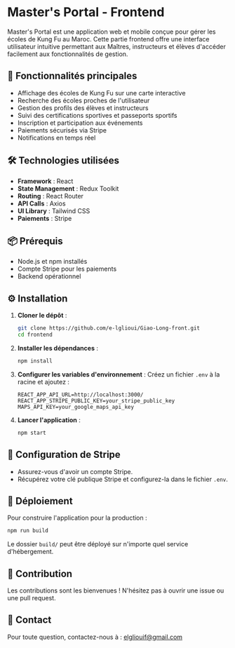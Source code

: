 # Master's Portal - Frontend

Master's Portal est une application web et mobile conçue pour gérer les écoles de Kung Fu au Maroc. Cette partie frontend offre une interface utilisateur intuitive permettant aux Maîtres, instructeurs et élèves d'accéder facilement aux fonctionnalités de gestion.

## 🚀 Fonctionnalités principales

- Affichage des écoles de Kung Fu sur une carte interactive
- Recherche des écoles proches de l'utilisateur
- Gestion des profils des élèves et instructeurs
- Suivi des certifications sportives et passeports sportifs
- Inscription et participation aux événements
- Paiements sécurisés via Stripe
- Notifications en temps réel

## 🛠️ Technologies utilisées

- **Framework** : React
- **State Management** : Redux Toolkit
- **Routing** : React Router
- **API Calls** : Axios
- **UI Library** : Tailwind CSS
- **Paiements** : Stripe

## 📦 Prérequis

- Node.js et npm installés
- Compte Stripe pour les paiements
- Backend opérationnel

## ⚙️ Installation

1. **Cloner le dépôt** :
    ```bash
    git clone https://github.com/e-lglioui/Giao-Long-front.git
    cd frontend
    ```
2. **Installer les dépendances** :
    ```bash
    npm install
    ```
3. **Configurer les variables d'environnement** :
    Créez un fichier `.env` à la racine et ajoutez :
    ```env
    REACT_APP_API_URL=http://localhost:3000/
    REACT_APP_STRIPE_PUBLIC_KEY=your_stripe_public_key
    MAPS_API_KEY=your_google_maps_api_key
    ```
4. **Lancer l'application** :
    ```bash
    npm start
    ```

## 📧 Configuration de Stripe

- Assurez-vous d'avoir un compte Stripe.
- Récupérez votre clé publique Stripe et configurez-la dans le fichier `.env`.

## 🚀 Déploiement

Pour construire l'application pour la production :
```bash
npm run build
```
Le dossier `build/` peut être déployé sur n'importe quel service d'hébergement.

## 📝 Contribution

Les contributions sont les bienvenues ! N'hésitez pas à ouvrir une issue ou une pull request.

## 📧 Contact

Pour toute question, contactez-nous à : elgliouif@gmail.com


